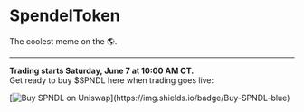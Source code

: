 # SpendelToken  
The coolest meme on the 🌎.

---

**Trading starts Saturday, June 7 at 10:00 AM CT.**  
Get ready to buy $SPNDL here when trading goes live:

[![Buy $SPNDL on Uniswap](https://img.shields.io/badge/Buy-$SPNDL-blue)](https://app.uniswap.org/#/swap?inputCurrency=ETH&outputCurrency=0xF28B176b9e341C8A12984D2e9171303B89c8E4AE&chain=base)

